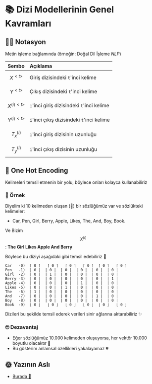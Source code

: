 # 📚 Dizi Modellerinin Genel Kavramları

## 👩‍🏫 Notasyon

Metin işleme bağlamında \(örneğin: Doğal Dil İşleme _NLP_\)

| Sembo | Açıklama |
| :--- | :--- |
| $$X^{<t>}$$ | Giriş dizisindeki `t`'inci kelime |
| $$Y^{<t>}$$ | Çıkış dizisindeki `t`'inci kelime |
| $$X^{(i)<t>}$$ | `i`'inci giriş dizisindeki `t`'inci kelime |
| $$Y^{(i)<t>}$$ | `i`'inci çıkış dizisindeki `t`'inci kelime |
| $$T^{(i)}_x$$ | `i`'inci giriş dizisinin uzunluğu |
| $$T^{(i)}_y$$ | `i`'inci çıkış dizisinin uzunluğu |

## 🚀 One Hot Encoding

Kelimeleri temsil etmenin bir yolu, böylece onları kolayca kullanabiliriz

### 🔎 Örnek

Diyelim ki 10 kelimeden oluşan \(🤭\) bir sözlüğümüz var ve sözlükteki kelimeler:

* Car, Pen, Girl, Berry, Apple, Likes, The, And, Boy, Book.

Ve Bizim $$X^{(i)}$$: **The Girl Likes Apple And Berry**

Böylece bu diziyi aşağıdaki gibi temsil edebiliriz 👀

```text
Car   -0)  ⌈ 0 ⌉   ⌈ 0 ⌉   ⌈ 0 ⌉   ⌈ 0 ⌉  ⌈ 0 ⌉   ⌈ 0 ⌉ 
Pen   -1)  | 0 |  | 0 |  | 0 |  | 0 |  | 0 |  | 0 |
Girl  -2)  | 0 |  | 1 |  | 0 |  | 0 |  | 0 |  | 0 |
Berry -3)  | 0 |  | 0 |  | 0 |  | 0 |  | 0 |  | 1 |
Apple -4)  | 0 |  | 0 |  | 0 |  | 1 |  | 0 |  | 0 |
Likes -5)  | 0 |  | 0 |  | 1 |  | 0 |  | 0 |  | 0 |
The   -6)  | 1 |  | 0 |  | 0 |  | 0 |  | 0 |  | 0 |
And   -7)  | 0 |  | 0 |  | 0 |  | 0 |  | 1 |  | 0 |
Boy   -8)  | 0 |  | 0 |  | 0 |  | 0 |  | 0 |  | 0 |
Book  -9)  ⌊ 0 ⌋   ⌊ 0 ⌋   ⌊ 0 ⌋   ⌊ 0 ⌋  ⌊ 0 ⌋   ⌊ 0 ⌋
```

Dizileri bu şekilde temsil ederek verileri sinir ağlarına aktarabiliriz ✨

### 🙄 Dezavantaj

* Eğer sözlüğümüz 10.000 kelimeden oluşuyorsa, her vektör 10.000 boyutlu olacaktır 🤕 
* Bu gösterim anlamsal özellikleri yakalayamaz 💔

## 🌞 Yazının Aslı

* [Burada 🐾](https://dl.asmaamir.com/9-sequencemodels/1-generalconcepts)

